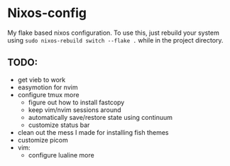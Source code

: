 # Nixos-config

My flake based nixos configuration. To use this, just rebuild your system using `sudo nixos-rebuild switch --flake .` while in the project directory.

## TODO:

- get vieb to work
- easymotion for nvim
- configure tmux more
  - figure out how to install fastcopy
  - keep vim/nvim sessions around
  - automatically save/restore state using continuum
  - customize status bar
- clean out the mess I made for installing fish themes
- customize picom
- vim:
  - configure lualine more
